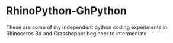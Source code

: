 # RhinoPython-GhPython
These are some of my independent python coding experiments in Rhinoceros 3d and Grasshopper begineer to intermediate
